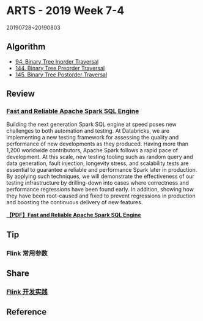 # ARTS - 2019 Week 7-4

20190728~20190803

## Algorithm

- [94. Binary Tree Inorder Traversal](https://leetcode.com/problems/binary-tree-inorder-traversal/)
- [144. Binary Tree Preorder Traversal](https://leetcode.com/problems/binary-tree-preorder-traversal/)
- [145. Binary Tree Postorder Traversal](https://leetcode.com/problems/binary-tree-postorder-traversal/)

## Review

### [Fast and Reliable Apache Spark SQL Engine](https://databricks.com/session/fast-and-reliable-apache-spark-sql-engine)

Building the next generation Spark SQL engine at speed poses new challenges to both automation and testing. At Databricks, we are implementing a new testing framework for assessing the quality and performance of new developments as they produced. Having more than 1,200 worldwide contributors, Apache Spark follows a rapid pace of development. At this scale, new testing tooling such as random query and data generation, fault injection, longevity stress, and scalability tests are essential to guarantee a reliable and performance Spark later in production. By applying such techniques, we will demonstrate the effectiveness of our testing infrastructure by drilling-down into cases where correctness and performance regressions have been found early. In addition, showing how they have been root-caused and fixed to prevent regressions in production and boosting the continuous delivery of new features.

**[【PDF】Fast and Reliable Apache Spark SQL Engine](../../asset/pdf/fast-and-reliable-apache-spark-sql-engine.pdf)**

## Tip

### Flink 常用参数

## Share

### [Flink 开发实践](../../share/2019/flink-development-practice.md)

## Reference

